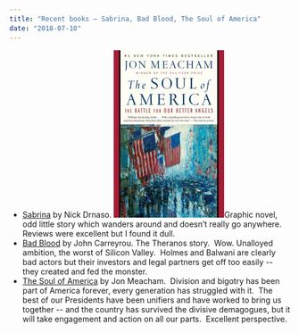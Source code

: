 ```yaml
---
title: "Recent books — Sabrina, Bad Blood, The Soul of America"
date: "2018-07-10"
---
```


- [Sabrina](https://www.amazon.com/Sabrina-Nick-Drnaso/dp/177046316X) by Nick Drnaso. [![](images/soul-198x300.jpg)](http://theludwigs.com/2018/07/recent-books-sabrina-bad-blood-the-soul-of-america/soul/)Graphic novel, odd little story which wanders around and doesn’t really go anywhere.  Reviews were excellent but I found it dull.
- [Bad Blood](https://www.amazon.com/Bad-Blood-Secrets-Silicon-Startup-ebook/dp/B078VW3VM7) by John Carreyrou. The Theranos story.  Wow. Unalloyed ambition, the worst of Silicon Valley.  Holmes and Balwani are clearly bad actors but their investors and legal partners get off too easily -- they created and fed the monster.
- [The Soul of America](https://www.amazon.com/Soul-America-Battle-Better-Angels-ebook/dp/B079KV32KF) by Jon Meacham.  Division and bigotry has been part of America forever, every generation has struggled with it.  The best of our Presidents have been unifiers and have worked to bring us together -- and the country has survived the divisive demagogues, but it will take engagement and action on all our parts.  Excellent perspective.
